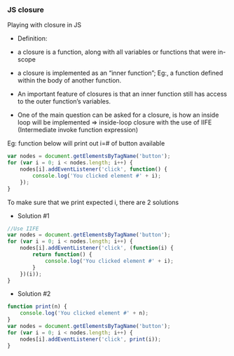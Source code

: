 ### JS closure

Playing with closure in JS

* Definition:
- a closure is a function, along with all variables or functions that were in-scope
- a closure is implemented as an “inner function”;
  Eg:, a function defined within the body of another function.
- An important feature of closures is that an inner function still has access to the outer function’s variables.

- One of the main question can be asked for a closure, is how an inside loop will be implemented
=> inside-loop closure with the use of IIFE (Intermediate invoke function expression)

Eg: function below will print out i=# of button available
```javascript
var nodes = document.getElementsByTagName('button');
for (var i = 0; i < nodes.length; i++) {
    nodes[i].addEventListener('click', function() {
        console.log('You clicked element #' + i);
    });
}
````

To make sure that we print expected i, there are 2 solutions
* Solution #1
```javascript
//Use IIFE
var nodes = document.getElementsByTagName('button');
for (var i = 0; i < nodes.length; i++) {
    nodes[i].addEventListener('click', (function(i) {
        return function() {
            console.log('You clicked element #' + i);
        }
    })(i));
}
```

* Solution #2
```javascript
function print(n) {
    console.log('You clicked element #' + n);
}
var nodes = document.getElementsByTagName('button');
for (var i = 0; i < nodes.length; i++) {
    nodes[i].addEventListener('click', print(i));
}
```
